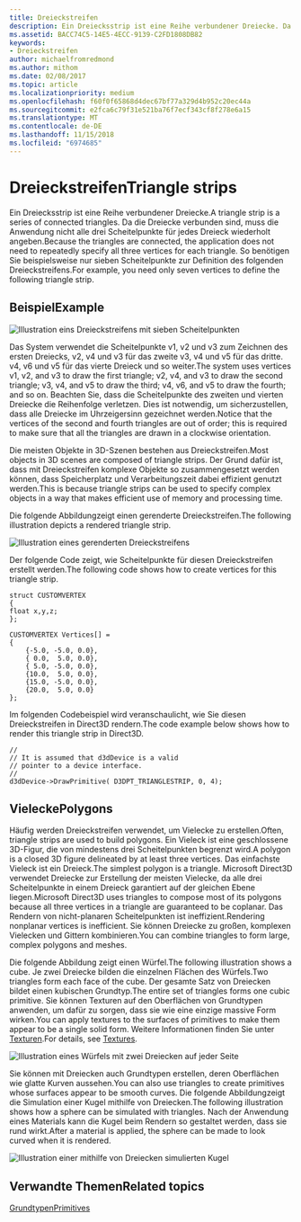 ```yaml
---
title: Dreieckstreifen
description: Ein Dreiecksstrip ist eine Reihe verbundener Dreiecke. Da die Dreiecke verbunden sind, muss die Anwendung nicht alle drei Scheitelpunkte für jedes Dreieck wiederholt angeben.
ms.assetid: BACC74C5-14E5-4ECC-9139-C2FD1808DB82
keywords:
- Dreieckstreifen
author: michaelfromredmond
ms.author: mithom
ms.date: 02/08/2017
ms.topic: article
ms.localizationpriority: medium
ms.openlocfilehash: f60f0f65868d4dec67bf77a329d4b952c20ec44a
ms.sourcegitcommit: e2fca6c79f31e521ba76f7ecf343cf8f278e6a15
ms.translationtype: MT
ms.contentlocale: de-DE
ms.lasthandoff: 11/15/2018
ms.locfileid: "6974685"
---
```

# <a name="triangle-strips"></a><span data-ttu-id="61985-105">Dreieckstreifen</span><span class="sxs-lookup"><span data-stu-id="61985-105">Triangle strips</span></span>


<span data-ttu-id="61985-106">Ein Dreiecksstrip ist eine Reihe verbundener Dreiecke.</span><span class="sxs-lookup"><span data-stu-id="61985-106">A triangle strip is a series of connected triangles.</span></span> <span data-ttu-id="61985-107">Da die Dreiecke verbunden sind, muss die Anwendung nicht alle drei Scheitelpunkte für jedes Dreieck wiederholt angeben.</span><span class="sxs-lookup"><span data-stu-id="61985-107">Because the triangles are connected, the application does not need to repeatedly specify all three vertices for each triangle.</span></span> <span data-ttu-id="61985-108">So benötigen Sie beispielsweise nur sieben Scheitelpunkte zur Definition des folgenden Dreieckstreifens.</span><span class="sxs-lookup"><span data-stu-id="61985-108">For example, you need only seven vertices to define the following triangle strip.</span></span>

## <a name="span-idexamplespanspan-idexamplespanspan-idexamplespanexample"></a><span data-ttu-id="61985-109"><span id="Example"></span><span id="example"></span><span id="EXAMPLE"></span>Beispiel</span><span class="sxs-lookup"><span data-stu-id="61985-109"><span id="Example"></span><span id="example"></span><span id="EXAMPLE"></span>Example</span></span>


![Illustration eins Dreieckstreifens mit sieben Scheitelpunkten](images/tristrip.png)

<span data-ttu-id="61985-111">Das System verwendet die Scheitelpunkte v1, v2 und v3 zum Zeichnen des ersten Dreiecks, v2, v4 und v3 für das zweite v3, v4 und v5 für das dritte. v4, v6 und v5 für das vierte Dreieck und so weiter.</span><span class="sxs-lookup"><span data-stu-id="61985-111">The system uses vertices v1, v2, and v3 to draw the first triangle; v2, v4, and v3 to draw the second triangle; v3, v4, and v5 to draw the third; v4, v6, and v5 to draw the fourth; and so on.</span></span> <span data-ttu-id="61985-112">Beachten Sie, dass die Scheitelpunkte des zweiten und vierten Dreiecke die Reihenfolge verletzen. Dies ist notwendig, um sicherzustellen, dass alle Dreiecke im Uhrzeigersinn gezeichnet werden.</span><span class="sxs-lookup"><span data-stu-id="61985-112">Notice that the vertices of the second and fourth triangles are out of order; this is required to make sure that all the triangles are drawn in a clockwise orientation.</span></span>

<span data-ttu-id="61985-113">Die meisten Objekte in 3D-Szenen bestehen aus Dreieckstreifen.</span><span class="sxs-lookup"><span data-stu-id="61985-113">Most objects in 3D scenes are composed of triangle strips.</span></span> <span data-ttu-id="61985-114">Der Grund dafür ist, dass mit Dreieckstreifen komplexe Objekte so zusammengesetzt werden können, dass Speicherplatz und Verarbeitungszeit dabei effizient genutzt werden.</span><span class="sxs-lookup"><span data-stu-id="61985-114">This is because triangle strips can be used to specify complex objects in a way that makes efficient use of memory and processing time.</span></span>

<span data-ttu-id="61985-115">Die folgende Abbildungzeigt einen gerenderte Dreieckstreifen.</span><span class="sxs-lookup"><span data-stu-id="61985-115">The following illustration depicts a rendered triangle strip.</span></span>

![Illustration eines gerenderten Dreieckstreifens](images/tstrip2.png)

<span data-ttu-id="61985-117">Der folgende Code zeigt, wie Scheitelpunkte für diesen Dreieckstreifen erstellt werden.</span><span class="sxs-lookup"><span data-stu-id="61985-117">The following code shows how to create vertices for this triangle strip.</span></span>

```
struct CUSTOMVERTEX
{
float x,y,z;
};

CUSTOMVERTEX Vertices[] = 
{
    {-5.0, -5.0, 0.0},
    { 0.0,  5.0, 0.0},
    { 5.0, -5.0, 0.0},
    {10.0,  5.0, 0.0},
    {15.0, -5.0, 0.0},
    {20.0,  5.0, 0.0}
};
```

<span data-ttu-id="61985-118">Im folgenden Codebeispiel wird veranschaulicht, wie Sie diesen Dreieckstreifen in Direct3D rendern.</span><span class="sxs-lookup"><span data-stu-id="61985-118">The code example below shows how to render this triangle strip in Direct3D.</span></span>

```
//
// It is assumed that d3dDevice is a valid
// pointer to a device interface.
//
d3dDevice->DrawPrimitive( D3DPT_TRIANGLESTRIP, 0, 4);
```

## <a name="span-idpolygonsspanspan-idpolygonsspanspan-idpolygonsspanpolygons"></a><span data-ttu-id="61985-119"><span id="Polygons"></span><span id="polygons"></span><span id="POLYGONS"></span>Vielecke</span><span class="sxs-lookup"><span data-stu-id="61985-119"><span id="Polygons"></span><span id="polygons"></span><span id="POLYGONS"></span>Polygons</span></span>


<span data-ttu-id="61985-120">Häufig werden Dreieckstreifen verwendet, um Vielecke zu erstellen.</span><span class="sxs-lookup"><span data-stu-id="61985-120">Often, triangle strips are used to build polygons.</span></span> <span data-ttu-id="61985-121">Ein Vieleck ist eine geschlossene 3D-Figur, die von mindestens drei Scheitelpunkten begrenzt wird.</span><span class="sxs-lookup"><span data-stu-id="61985-121">A polygon is a closed 3D figure delineated by at least three vertices.</span></span> <span data-ttu-id="61985-122">Das einfachste Vieleck ist ein Dreieck.</span><span class="sxs-lookup"><span data-stu-id="61985-122">The simplest polygon is a triangle.</span></span> <span data-ttu-id="61985-123">Microsoft Direct3D verwendet Dreiecke zur Erstellung der meisten Vielecke, da alle drei Scheitelpunkte in einem Dreieck garantiert auf der gleichen Ebene liegen.</span><span class="sxs-lookup"><span data-stu-id="61985-123">Microsoft Direct3D uses triangles to compose most of its polygons because all three vertices in a triangle are guaranteed to be coplanar.</span></span> <span data-ttu-id="61985-124">Das Rendern von nicht-planaren Scheitelpunkten ist ineffizient.</span><span class="sxs-lookup"><span data-stu-id="61985-124">Rendering nonplanar vertices is inefficient.</span></span> <span data-ttu-id="61985-125">Sie können Dreiecke zu großen, komplexen Vielecken und Gittern kombinieren.</span><span class="sxs-lookup"><span data-stu-id="61985-125">You can combine triangles to form large, complex polygons and meshes.</span></span>

<span data-ttu-id="61985-126">Die folgende Abbildung zeigt einen Würfel.</span><span class="sxs-lookup"><span data-stu-id="61985-126">The following illustration shows a cube.</span></span> <span data-ttu-id="61985-127">Je zwei Dreiecke bilden die einzelnen Flächen des Würfels.</span><span class="sxs-lookup"><span data-stu-id="61985-127">Two triangles form each face of the cube.</span></span> <span data-ttu-id="61985-128">Der gesamte Satz von Dreiecken bildet einen kubischen Grundtyp.</span><span class="sxs-lookup"><span data-stu-id="61985-128">The entire set of triangles forms one cubic primitive.</span></span> <span data-ttu-id="61985-129">Sie können Texturen auf den Oberflächen von Grundtypen anwenden, um dafür zu sorgen, dass sie wie eine einzige massive Form wirken.</span><span class="sxs-lookup"><span data-stu-id="61985-129">You can apply textures to the surfaces of primitives to make them appear to be a single solid form.</span></span> <span data-ttu-id="61985-130">Weitere Informationen finden Sie unter [Texturen](textures.md).</span><span class="sxs-lookup"><span data-stu-id="61985-130">For details, see [Textures](textures.md).</span></span>

![Illustration eines Würfels mit zwei Dreiecken auf jeder Seite](images/cube3d.png)

<span data-ttu-id="61985-132">Sie können mit Dreiecken auch Grundtypen erstellen, deren Oberflächen wie glatte Kurven aussehen.</span><span class="sxs-lookup"><span data-stu-id="61985-132">You can also use triangles to create primitives whose surfaces appear to be smooth curves.</span></span> <span data-ttu-id="61985-133">Die folgende Abbildungzeigt die Simulation einer Kugel mithilfe von Dreiecken.</span><span class="sxs-lookup"><span data-stu-id="61985-133">The following illustration shows how a sphere can be simulated with triangles.</span></span> <span data-ttu-id="61985-134">Nach der Anwendung eines Materials kann die Kugel beim Rendern so gestaltet werden, dass sie rund wirkt.</span><span class="sxs-lookup"><span data-stu-id="61985-134">After a material is applied, the sphere can be made to look curved when it is rendered.</span></span>

![Illustration einer mithilfe von Dreiecken simulierten Kugel](images/sphere3d.png)

## <a name="span-idrelated-topicsspanrelated-topics"></a><span data-ttu-id="61985-136"><span id="related-topics"></span>Verwandte Themen</span><span class="sxs-lookup"><span data-stu-id="61985-136"><span id="related-topics"></span>Related topics</span></span>


[<span data-ttu-id="61985-137">Grundtypen</span><span class="sxs-lookup"><span data-stu-id="61985-137">Primitives</span></span>](primitives.md)

 

 




